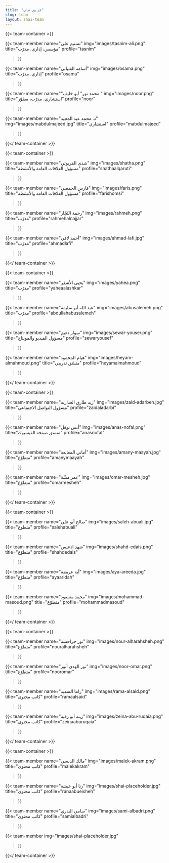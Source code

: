 ```yaml
---
title: "فريق شاي"
slug: team
layout: shai-team
---
```


{{< team-container >}}

{{< team-member
    name="تسنيم علي"
    img="images/tasnim-ali.png"
    title="مؤسس، إداري، مدرّب"
    profile="tasnim"
>}}

{{< team-member
    name="أسامة الفتياني"
    img="images/osama.png"
    title="إداري، مدرّب"
    profile="osama"
>}}

{{< team-member
    name="\"محمد نور\" أبو خليف "
    img="images/noor.png"
    title="استشاري، مدرّب، مطوّر"
    profile="noor"
>}}

{{< team-member
    name="د. محمد عبد المجيد"
    img="images/mabdulmajeed.jpg"
    title="استشاري"
    profile="mabdulmajeed"
>}}

{{</ team-container >}}



{{< team-container >}}

{{< team-member
    name="شذى القريوتي"
    img="images/shatha.png"
    title="مسؤول العلاقات العامة والأنشطة"
    profile="shathaalqaruti"
>}}

{{< team-member
    name="فارس الحمصي"
    img="images/faris.png"
    title="مسؤول العلاقات العامة والأنشطة"
    profile="farishomsi"
>}}

{{< team-member
    name="رحمة النّجّار"
    img="images/rahmeh.png"
    title="مدرّب"
    profile="rahmehalnajjar"
>}}

{{< team-member
    name="أحمد لافي"
    img="images/ahmad-lafi.jpg"
    title="مدرّب"
    profile="ahmadlafi"
>}}

{{</ team-container >}}



{{< team-container >}}

{{< team-member
    name="يحيى الأشقر"
    img="images/yahea.png"
    title="مدرّب"
    profile="yaheaalashkar"
>}}

{{< team-member
    name="عبد الله أبو سليمة"
    img="images/abusalemeh.png"
    title="مدرّب"
    profile="abdullahabusalemeh"
>}}

{{< team-member
    name="سوار دغيم"
    img="images/sewar-youser.png"
    title="مسؤول الفيديو والمونتاج"
    profile="sewaryousef"
>}}

{{< team-member
    name="هيام المحمود"
    img="images/heyam-almahmoud.png"
    title="منسّق تدريبي"
    profile="heyamalmahmoud"
>}}

{{</ team-container >}}



{{< team-container >}}

{{< team-member
    name="زيد طارق العداربه"
    img="images/zaid-adarbeh.jpg"
    title="مسؤول التواصل الاجتماعي"
    profile="zaidaladarbi"
>}}

{{< team-member
    name="أنس نوفل"
    img="images/anas-nofal.png"
    title="منسق صفحة الفيسبوك"
    profile="anasnofal"
>}}

{{< team-member
    name="أماني المعايعة"
    img="images/amany-maayah.jpg"
    title="متطوّع"
    profile="amanymaayah"
>}}

{{< team-member
    name="عمر مشّة"
    img="images/omar-mesheh.jpg"
    title="متطوّع"
    profile="omarmesheh"
>}}

{{</ team-container >}}



{{< team-container >}}

{{< team-member
    name="صالح أبو علي"
    img="images/saleh-abuali.jpg"
    title="متطوع"
    profile="salehabuali"
>}}

{{< team-member
    name="شهد ادعيس"
    img="images/shahd-edais.png"
    title="متطوّع"
    profile="shahdedais"
>}}

{{< team-member
    name="آية عريضة"
    img="images/aya-areeda.jpg"
    title="متطوّع"
    profile="ayaaridah"
>}}

{{< team-member
    name="محمد مسعود"
    img="images/mohammad-masoud.png"
    title="متطوّع"
    profile="mohammadmasoud"
>}}

{{</ team-container >}}



{{< team-container >}}

{{< team-member
    name="نور حراحشة"
    img="images/nour-alharahsheh.png"
    title="متطوّع"
    profile="nouralharahsheh"
>}}

{{< team-member
    name="نور الهدى أنور"
    img="images/noor-omar.png"
    title="متطوّع"
    profile="nooromar"
>}}

{{< team-member
    name="راما السعيد"
    img="images/rama-alsaid.png"
    title="كاتب محتوى"
    profile="ramaalsaid"
>}}

{{< team-member
    name="زينة أبو رقية"
    img="images/zeina-abu-ruqaia.png"
    title="كاتب محتوى"
    profile="zeinaaburuqaia"
>}}

{{</ team-container >}}



{{< team-container >}}

{{< team-member
    name="مالك الدبسي"
    img="images/malek-akram.png"
    title="كاتب محتوى"
    profile="malekakram"
>}}

{{< team-member
    name="رنا أبو عيشة"
    img="images/shai-placeholder.jpg"
    title="كاتب محتوى"
    profile="ranaabueisheh"
>}}

{{< team-member
    name="سامي البدري"
    img="images/sami-albadri.png"
    title="كاتب محتوى"
    profile="samialbadri"
>}}

{{< team-member 
    img="images/shai-placeholder.jpg"
>}}

{{</ team-container >}}
